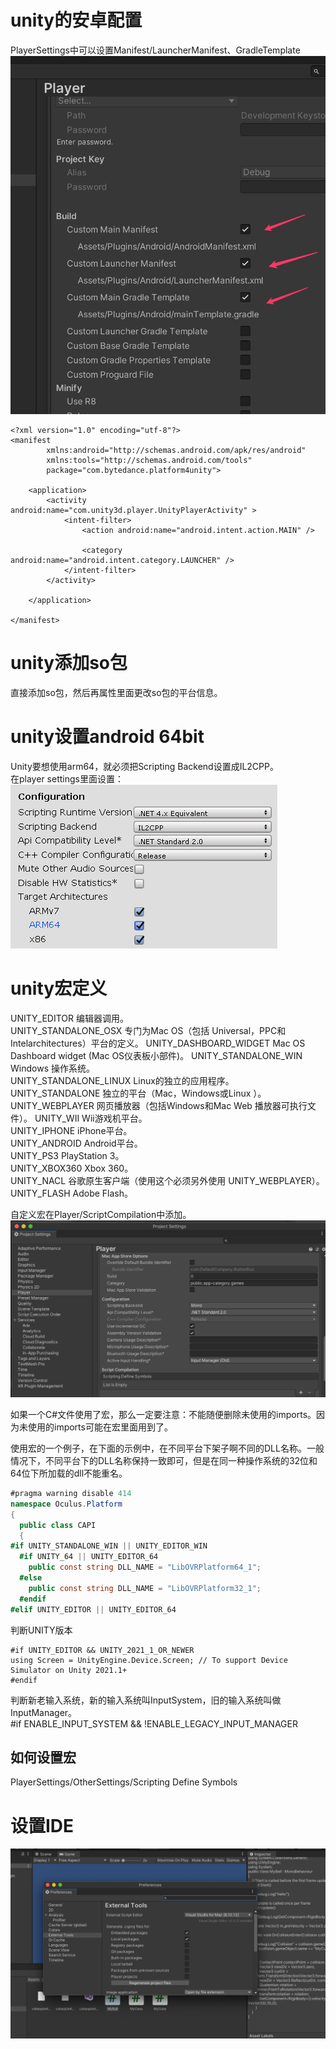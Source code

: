 # unity的安卓配置
PlayerSettings中可以设置Manifest/LauncherManifest、GradleTemplate
![img_1.png](../res/img_1.png)

```
<?xml version="1.0" encoding="utf-8"?>
<manifest
        xmlns:android="http://schemas.android.com/apk/res/android"
        xmlns:tools="http://schemas.android.com/tools"
        package="com.bytedance.platform4unity">

    <application>
        <activity android:name="com.unity3d.player.UnityPlayerActivity" >
            <intent-filter>
                <action android:name="android.intent.action.MAIN" />

                <category android:name="android.intent.category.LAUNCHER" />
            </intent-filter>
        </activity>

    </application>

</manifest>
```


# unity添加so包
直接添加so包，然后再属性里面更改so包的平台信息。

# unity设置android 64bit
Unity要想使用arm64，就必须把Scripting Backend设置成IL2CPP。  
在player settings里面设置：
![img_2.png](../res/img_2.png)


# unity宏定义
UNITY_EDITOR 编辑器调用。  
UNITY_STANDALONE_OSX 专门为Mac OS（包括  Universal，PPC和Intelarchitectures）平台的定义。
UNITY_DASHBOARD_WIDGET Mac OS Dashboard   widget (Mac OS仪表板小部件)。
UNITY_STANDALONE_WIN Windows 操作系统。  
UNITY_STANDALONE_LINUX Linux的独立的应用程序。  
UNITY_STANDALONE 独立的平台（Mac，Windows或Linux  ）。
UNITY_WEBPLAYER 网页播放器（包括Windows和Mac Web  播放器可执行文件）。
UNITY_WII Wii游戏机平台。  
UNITY_IPHONE iPhone平台。  
UNITY_ANDROID Android平台。  
UNITY_PS3 PlayStation 3。  
UNITY_XBOX360 Xbox 360。  
UNITY_NACL 谷歌原生客户端（使用这个必须另外使用  UNITY_WEBPLAYER）。
UNITY_FLASH Adobe Flash。  

自定义宏在Player/ScriptCompilation中添加。
![img_3.png](../res/img_3.png)

如果一个C#文件使用了宏，那么一定要注意：不能随便删除未使用的imports。因为未使用的imports可能在宏里面用到了。  

使用宏的一个例子，在下面的示例中，在不同平台下架子啊不同的DLL名称。一般情况下，不同平台下的DLL名称保持一致即可，但是在同一种操作系统的32位和64位下所加载的dll不能重名。    
```csharp
#pragma warning disable 414
namespace Oculus.Platform
{
  public class CAPI
  {
#if UNITY_STANDALONE_WIN || UNITY_EDITOR_WIN
  #if UNITY_64 || UNITY_EDITOR_64
    public const string DLL_NAME = "LibOVRPlatform64_1";
  #else
    public const string DLL_NAME = "LibOVRPlatform32_1";
  #endif
#elif UNITY_EDITOR || UNITY_EDITOR_64
```

判断UNITY版本

    #if UNITY_EDITOR && UNITY_2021_1_OR_NEWER
    using Screen = UnityEngine.Device.Screen; // To support Device Simulator on Unity 2021.1+
    #endif

判断新老输入系统，新的输入系统叫InputSystem，旧的输入系统叫做InputManager。  
#if ENABLE_INPUT_SYSTEM && !ENABLE_LEGACY_INPUT_MANAGER


## 如何设置宏
PlayerSettings/OtherSettings/Scripting Define Symbols
# 设置IDE
![img_4.png](../res/img_4.png)

